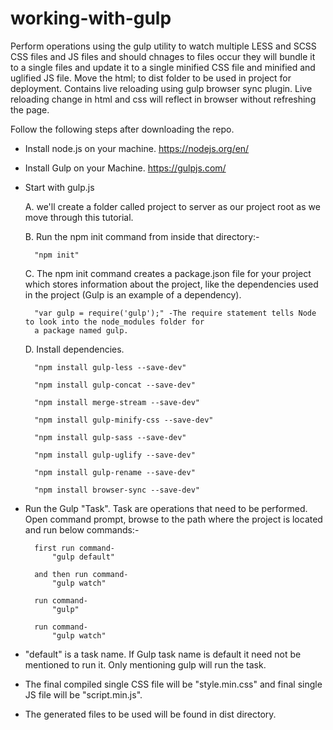 # working-with-gulp
Perform operations using the gulp utility to watch multiple LESS and SCSS CSS files and JS files and should chnages to files occur 
they will bundle it to a single files and update it to a single minified CSS file and minified and uglified JS file. Move the html; to dist folder to be used in project for deployment. Contains live reloading using gulp browser sync plugin. Live reloading change in html and css will reflect in browser without refreshing the page.

Follow the following steps after downloading the repo.

- Install node.js on your machine. https://nodejs.org/en/

- Install Gulp on your Machine. https://gulpjs.com/

- Start with gulp.js

	A. we'll create a folder called project to server as our project root as we move through this tutorial.

	B. Run the npm init command from inside that directory:-

		"npm init"

	C. The npm init command creates a package.json file for your project which stores information about the project, 
	like the dependencies used in the project (Gulp is an example of a dependency).
  
		"var gulp = require('gulp');" -The require statement tells Node to look into the node_modules folder for 
		a package named gulp.
    
	D. Install dependencies.
  
		"npm install gulp-less --save-dev"

		"npm install gulp-concat --save-dev"

		"npm install merge-stream --save-dev"

		"npm install gulp-minify-css --save-dev"

		"npm install gulp-sass --save-dev"

		"npm install gulp-uglify --save-dev"

		"npm install gulp-rename --save-dev"

		"npm install browser-sync --save-dev"

- Run the Gulp "Task". Task are operations that need to be performed.
Open command prompt, browse to the path where the project is located and run below commands:-


		first run command-
			"gulp default"  
		
		and then run command-
			"gulp watch" 
			
		run command- 
			"gulp"
		
		run command- 
			"gulp watch"

    
- "default" is a task name. If Gulp task name is default it need not be mentioned to run it. Only mentioning gulp will run the task.

- The final compiled single CSS file will be "style.min.css" and final single JS file will be "script.min.js".

- The generated files to be used will be found in dist directory.
